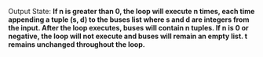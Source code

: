 Output State: **If n is greater than 0, the loop will execute n times, each time appending a tuple (s, d) to the buses list where s and d are integers from the input. After the loop executes, buses will contain n tuples. If n is 0 or negative, the loop will not execute and buses will remain an empty list. t remains unchanged throughout the loop.**